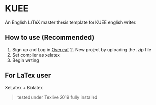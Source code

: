 # KUEE
An English LaTeX master thesis template for KUEE english writer.

## How to use (Recommended)
1. Sign up and Log in  [Overleaf](https://www.overleaf.com/) 2. New project by uploading the .zip file
3. Set compiler as xelatex
4. Begin writing

## For LaTex user
XeLatex + Biblatex

> tested under Texlive 2019 fully installed